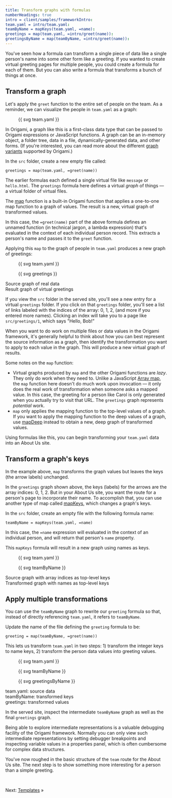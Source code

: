 ```yaml
---
title: Transform graphs with formulas
numberHeadings: true
intro = client/samples/frameworkIntro:
team.yaml = intro/team.yaml:
teamByName = mapKeys(team.yaml, =name):
greetings = map(team.yaml, =intro/greet(name)):
greetingsByName = map(teamByName, =intro/greet(name)):
---
```


You've seen how a formula can transform a single piece of data like a single person's name into some other form like a greeting. If you wanted to create virtual greeting pages for multiple people, you could create a formula for each of them. But you can also write a formula that transforms a bunch of things at once.

## Transform a graph

Let's apply the `greet` function to the entire set of people on the team. As a reminder, we can visualize the people in `team.yaml` as a graph:

<figure>
{{ svg team.yaml }}
</figure>

In Origami, a graph like this is a first-class data type that can be passed to Origami expressions or JavaScript functions. A graph can be an in-memory object, a folder tree, data in a file, dynamically-generated data, and other forms. (If you're interested, you can read more about the different [graph variants](/core/variants.html) supported by Origami.)

<span class="tutorialStep"></span> In the `src` folder, create a new empty file called:

```console
greetings = map(team.yaml, =greet(name))
```

The earlier formulas each defined a single virtual file like `message` or `hello.html`. The `greetings` formula here defines a virtual _graph_ of things — a virtual folder of virtual files.

The [map](/cli/builtins.html#map) function is a built-in Origami function that applies a one-to-one map function to a graph of values. The result is a new, virtual graph of transformed values.

In this case, the `=greet(name)` part of the above formula defines an unnamed function (in technical jargon, a lambda expression) that's evaluated in the context of each individual person record. This extracts a person's name and passes it to the `greet` function.

Applying this `map` to the graph of people in `team.yaml` produces a new graph of greetings:

<div class="sideBySide">
  <figure>
    {{ svg team.yaml }}
  </figure>
  <figure>
    {{ svg greetings }}
  </figure>
  <figcaption>Source graph of real data</figcaption>
  <figcaption>Result graph of virtual greetings</figcaption>
</div>

If you view the `src` folder in the served site, you'll see a new entry for a virtual `greetings` folder. If you click on that `greetings` folder, you'll see a list of links labeled with the indices of the array: 0, 1, 2, (and more if you entered more names). Clicking an index will take you to a page like `src/greetings/1`, which says "Hello, Bob!"

When you want to do work on multiple files or data values in the Origami framework, it's generally helpful to think about how you can best represent the source information as a graph, then identify the transformation you want to apply to each value in the graph. This will produce a new virtual graph of results.

Some notes on the `map` function:

- Virtual graphs produced by `map` and the other Origami functions are _lazy_. They only do work when they need to. Unlike a JavaScript [Array map](https://developer.mozilla.org/en-US/docs/Web/JavaScript/Reference/Global_Objects/Array/map), the `map` function here doesn't do much work upon invocation — it only does the real work of transformation when someone asks a mapped value. In this case, the greeting for a person like Carol is only generated when you actually try to visit that URL. The `greetings` graph represents _potential_ work.
- `map` only applies the mapping function to the top-level values of a graph. If you want to apply the mapping function to the deep values of a graph, use [mapDeep](/cli/builtins.html#mapDeep) instead to obtain a new, deep graph of transformed values.

Using formulas like this, you can begin transforming your `team.yaml` data into an About Us site.

## Transform a graph's keys

In the example above, `map` transforms the graph values but leaves the keys (the arrow labels) unchanged.

In the `greetings` graph shown above, the keys (labels) for the arrows are the array indices: 0, 1, 2. But in your About Us site, you want the route for a person's page to incorporate their name. To accomplish that, you can use another type of map called [mapKeys](/cli/builtins.html#mapKeys), which changes a graph's keys.

<span class="tutorialStep"></span> In the `src` folder, create an empty file with the following formula name:

```console
teamByName = mapKeys(team.yaml, =name)
```

In this case, the `=name` expression will evaluated in the context of an individual person, and will return that person's `name` property.

This `mapKeys` formula will result in a new graph using names as keys.

<div class="sideBySide">
  <figure>
    {{ svg team.yaml }}
  </figure>
  <figure>
    {{ svg teamByName }}
  </figure>
  <figcaption>Source graph with array indices as top-level keys</figcaption>
  <figcaption>Transformed graph with names as top-level keys</figcaption>
</div>

## Apply multiple transformations

You can use the `teamByName` graph to rewrite our `greeting` formula so that, instead of directly referencing `team.yaml`, it refers to `teamByName`.

<span class="tutorialStep"></span> Update the name of the file defining the `greeting` formula to be:

```console
greeting = map(teamByName, =greet(name))
```

This lets us transform `team.yaml` in two steps: 1) transform the integer keys to name keys, 2) transform the person data values into greeting values.

<div class="sideBySide">
  <figure>
    {{ svg team.yaml }}
  </figure>
  <figure>
    {{ svg teamByName }}
  </figure>
  <figure>
    {{ svg greetingsByName }}
  </figure>
  <figcaption>team.yaml: source data</figcaption>
  <figcaption>teamByName: transformed keys</figcaption>
  <figcaption>greetings: transformed values</figcaption>
</div>

<span class="tutorialStep"></span> In the served site, inspect the intermediate `teamByName` graph as well as the final `greetings` graph.

Being able to explore intermediate representations is a valuable debugging facility of the Origami framework. Normally you can only view such intermediate representations by setting debugger breakpoints and inspecting variable values in a properties panel, which is often cumbersome for complex data structures.

You've now roughed in the basic structure of the `team` route for the About Us site. The next step is to show something more interesting for a person than a simple greeting.

&nbsp;

Next: [Templates](intro5.html) »
